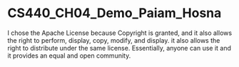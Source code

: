 # CS440_CH04_Demo_Paiam_Hosna

I chose the Apache License because Copyright is granted, and it also allows the right to perform, display, copy, modify, and display. it also allows the right to distribute under the same license. 
Essentially, anyone can use it and it provides an equal and open community. 
